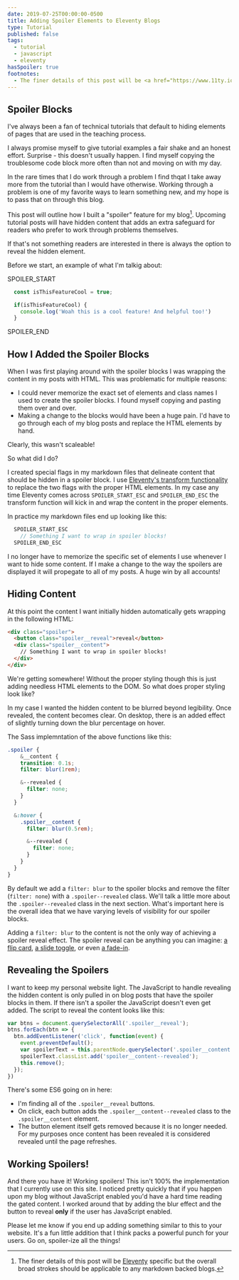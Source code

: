 ```yaml
---
date: 2019-07-25T00:00:00-0500
title: Adding Spoiler Elements to Eleventy Blogs
type: Tutorial
published: false
tags:
  - tutorial
  - javascript
  - eleventy
hasSpoiler: true
footnotes:
  - The finer details of this post will be <a href="https://www.11ty.io/" target="_blank">Eleventy</a> specific but the overall broad strokes should be applicable to any markdown backed blogs.
---
```


## Spoiler Blocks

I've always been a fan of technical tutorials that default to hiding elements of pages that are used in the teaching process.

I always promise myself to give tutorial examples a fair shake and an honest effort. Surprise - this doesn't usually happen. I find myself copying the troublesome code block more often than not and moving on with my day.

In the rare times that I do work through a problem I find thqat I take away more from the tutorial than I would have otherwise. Working through a problem is one of my favorite ways to learn something new, and my hope is to pass that on through this blog.

This post will outline how I built a "spoiler" feature for my blog[^1]. Upcoming tutorial posts will have hidden content that adds an extra safeguard for readers who prefer to work through problems themselves.

If that's not something readers are interested in there is always the option to reveal the hidden element. 

Before we start, an example of what I'm talkig about: 

SPOILER_START
```js
  const isThisFeatureCool = true;

  if(isThisFeatureCool) {
    console.log('Woah this is a cool feature! And helpful too!')
  }
```
SPOILER_END

## How I Added the Spoiler Blocks

When I was first playing around with the spoiler blocks I was wrapping the content in my posts with HTML. This was problematic for multiple reasons:
- I could never memorize the exact set of elements and class names I used to create the spoiler blocks. I found myself copying and pasting them over and over.
- Making a change to the blocks would have been a huge pain. I'd have to go through each of my blog posts and replace the HTML elements by hand.

Clearly, this wasn't scaleable!

So what did I do?

I created special flags in my markdown files that delineate content that should be hidden in a spoiler block. I use [Eleventy's transform functionality](https://www.11ty.io/docs/config/#transforms) to replace the two flags with the proper HTML elements. In my case any time Eleventy comes across `SPOILER_START_ESC` and `SPOILER_END_ESC` the transform function will kick in and wrap the content in the proper elements.

In practice my markdown files end up looking like this:

```js
  SPOILER_START_ESC
    // Something I want to wrap in spoiler blocks!
  SPOILER_END_ESC
```

I no longer have to memorize the specific set of elements I use whenever I want to hide some content. If I make a change to the way the spoilers are displayed it will propegate to all of my posts. A huge win by all accounts!

## Hiding Content

At this point the content I want initially hidden automatically gets wrapping in the following HTML:

```html
<div class="spoiler">
  <button class="spoiler__reveal">reveal</button>
  <div class="spoiler__content"> 
    // Something I want to wrap in spoiler blocks! 
  </div>
</div>
```

We're getting somewhere! Without the proper styling though this is just adding needless HTML elements to the DOM. So what does proper styling look like?

In my case I wanted the hidden content to be blurred beyond legibility. Once revealed, the content becomes clear. On desktop, there is an added effect of slightly turning down the blur percentage on hover.

The Sass implemntation of the above functions like this:

```scss
.spoiler {
    &__content {
    transition: 0.1s;
    filter: blur(1rem);

    &--revealed {
      filter: none;
    }
  }

  &:hover {
    .spoiler__content {
      filter: blur(0.5rem);

      &--revealed {
        filter: none;
      }
    }
  }
}
```

By default we add a `filter: blur` to the spoiler blocks and remove the filter (`filter: none`) with a `.spoiler--revealed` class. We'll talk a little more about the `.spoiler--revealed` class in the next section. What's important here is the overall idea that we have varying levels of visibility for our spoiler blocks.

Adding a `filter: blur` to the content is not the only way of achieving a spoiler reveal effect. The spoiler reveal can be anything you can imagine: [a flip card](https://3dtransforms.desandro.com/card-flip), [a slide toggle](https://codepen.io/robbyklein/pen/JFdru), or even [a fade-in](https://codepen.io/ianaya89/pen/qEqWWB).

## Revealing the Spoilers

I want to keep my personal website light. The JavaScript to handle revealing the hidden content is only pulled in on blog posts that have the spoiler blocks in them. If there isn't a spoiler the JavaScript doesn't even get added. The script to reveal the content looks like this: 

```js
var btns = document.querySelectorAll('.spoiler__reveal');
btns.forEach(btn => {
  btn.addEventListener('click', function(event) {
    event.preventDefault();
    var spoilerText = this.parentNode.querySelector('.spoiler__content');
    spoilerText.classList.add('spoiler__content--revealed');
    this.remove();
  });
})
```

There's some ES6 going on in here: 
- I'm finding all of the `.spoiler__reveal` buttons.
- On click, each button adds the `.spoiler__content--revealed` class to the `.spoiler__content` element. 
- The button element itself gets removed because it is no longer needed. For my purposes once content has been revealed it is considered revealed until the page refreshes.

## Working Spoilers!

And there you have it! Working spoilers! This isn't 100% the implementation that I currently use on this site. I noticed pretty quickly that if you happen upon my blog without JavaScript enabled you'd have a hard time reading the gated content. I worked around that by adding the blur effect and the button to reveal **only** if the user has JavaScript enabled.

Please let me know if you end up adding something similar to this to your website. It's a fun little addition that I think packs a powerful punch for your users. Go on, spoiler-ize all the things!

[^1]: The finer details of this post will be <a href="https://www.11ty.io/" target="_blank">Eleventy</a> specific but the overall broad strokes should be applicable to any markdown backed blogs.